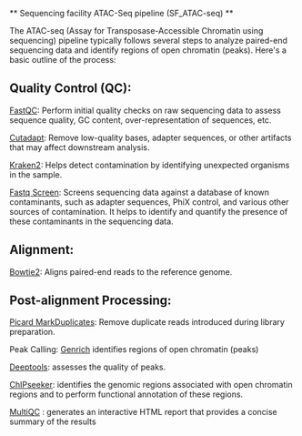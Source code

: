 ** Sequencing facility ATAC-Seq pipeline (SF_ATAC-seq) **

The ATAC-seq (Assay for Transposase-Accessible Chromatin using sequencing) pipeline typically follows several steps to analyze paired-end sequencing data and identify regions of open chromatin (peaks). Here's a basic outline of the process:

## Quality Control (QC):

[FastQC](https://www.bioinformatics.babraham.ac.uk/projects/fastqc/): Perform initial quality checks on raw sequencing data to assess sequence quality, GC content, over-representation of sequences, etc.

[Cutadapt](https://cutadapt.readthedocs.io/en/stable/): Remove low-quality bases, adapter sequences, or other artifacts that may affect downstream analysis.

[Kraken2](https://ccb.jhu.edu/software/kraken2/): Helps detect contamination by identifying unexpected organisms in the sample.

[Fastq Screen](https://www.bioinformatics.babraham.ac.uk/projects/fastq_screen/): Screens sequencing data against a database of known contaminants, such as adapter sequences, PhiX control, and various other sources of contamination. It helps to identify and quantify the presence of these contaminants in the sequencing data.

## Alignment:

[Bowtie2](https://bowtie-bio.sourceforge.net/bowtie2/index.shtml): Aligns paired-end reads to the reference genome.

## Post-alignment Processing:

[Picard MarkDuplicates](https://gatk.broadinstitute.org/hc/en-us/articles/360037052812-MarkDuplicates-Picard): Remove duplicate reads introduced during library preparation. 

Peak Calling: [Genrich](https://github.com/jsh58/Genrich) identifies regions of open chromatin (peaks) 

[Deeptools](https://deeptools.readthedocs.io/en/develop/): assesses the quality of peaks.

[ChIPseeker](https://bioconductor.org/packages/release/bioc/html/ChIPseeker.html): identifies the genomic regions associated with open chromatin regions and to perform functional annotation of these regions.

[MultiQC](https://multiqc.info/) : generates an interactive HTML report that provides a concise summary of the results


